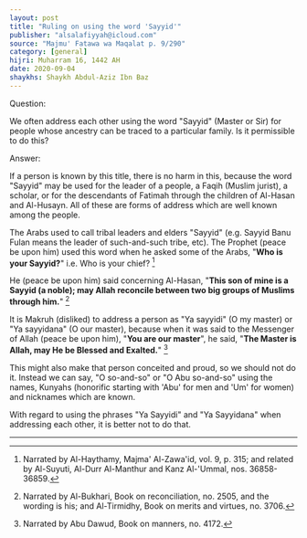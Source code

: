 ```yaml
---
layout: post
title: "Ruling on using the word 'Sayyid'"
publisher: "alsalafiyyah@icloud.com"
source: "Majmu' Fatawa wa Maqalat p. 9/290"
category: [general]
hijri: Muharram 16, 1442 AH
date: 2020-09-04
shaykhs: Shaykh Abdul-Aziz Ibn Baz
---
```


Question:

We often address each other using the word "Sayyid" (Master or Sir) for people whose ancestry can be traced to a particular family. Is it permissible to do this? 

Answer:

If a person is known by this title, there is no harm in this, because the word "Sayyid" may be used for the leader of a people, a Faqih (Muslim jurist), a scholar, or for the descendants of Fatimah through the children of Al-Hasan and Al-Husayn. All of these are forms of address which are well known among the people.

The Arabs used to call tribal leaders and elders "Sayyid" (e.g. Sayyid Banu Fulan means the leader of such-and-such tribe, etc). The Prophet (peace be upon him) used this word when he asked some of the Arabs, "**Who is your Sayyid?**" i.e. Who is your chief? [^1]

He (peace be upon him) said concerning Al-Hasan, "**This son of mine is a Sayyid (a noble); may Allah reconcile between two big groups of Muslims through him.**" [^2] 

It is Makruh (disliked) to address a person as "Ya sayyidi" (O my master) or "Ya sayyidana" (O our master), because when it was said to the Messenger of Allah (peace be upon him), "**You are our master**", he said, "**The Master is Allah, may He be Blessed and Exalted.**" [^3]

This might also make that person conceited and proud, so we should not do it. Instead we can say, "O so-and-so" or "O Abu so-and-so" using the names, Kunyahs (honorific starting with 'Abu' for men and 'Um' for women) and nicknames which are known.

With regard to using the phrases "Ya Sayyidi" and "Ya Sayyidana" when addressing each other, it is better not to do that. 

---

[^1]: Narrated by Al-Haythamy, Majma' Al-Zawa'id, vol. 9, p. 315; and related by Al-Suyuti, Al-Durr Al-Manthur and Kanz Al-'Ummal, nos. 36858-36859.
[^2]: Narrated by Al-Bukhari, Book on reconciliation, no. 2505, and the wording is his; and Al-Tirmidhy, Book on merits and virtues, no. 3706.
[^3]: Narrated by Abu Dawud, Book on manners, no. 4172.
